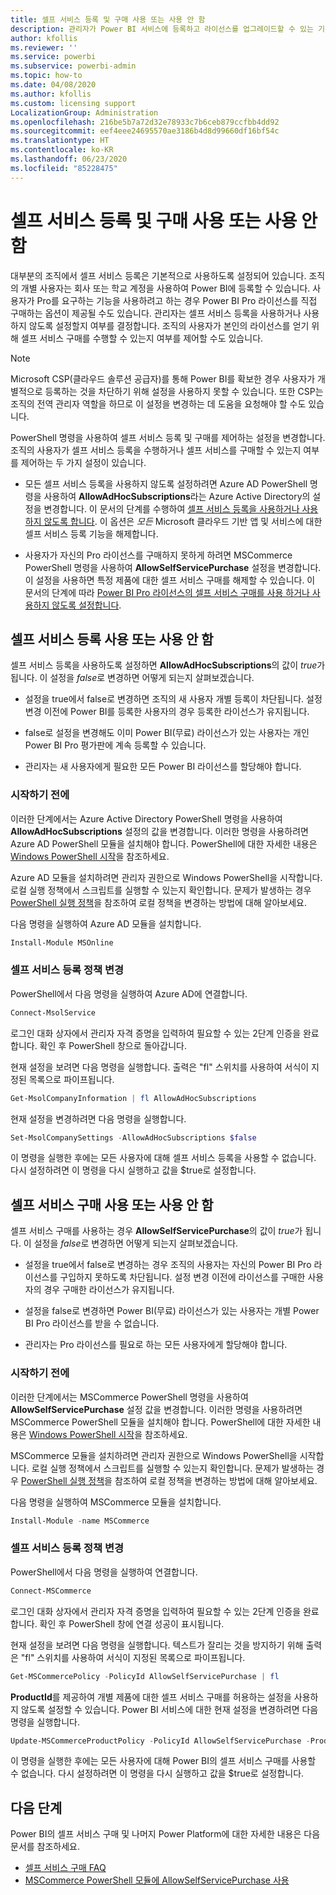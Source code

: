 ```yaml
---
title: 셀프 서비스 등록 및 구매 사용 또는 사용 안 함
description: 관리자가 Power BI 서비스에 등록하고 라이선스를 업그레이드할 수 있는 기능을 해제하는 방법에 대한 정보입니다.
author: kfollis
ms.reviewer: ''
ms.service: powerbi
ms.subservice: powerbi-admin
ms.topic: how-to
ms.date: 04/08/2020
ms.author: kfollis
ms.custom: licensing support
LocalizationGroup: Administration
ms.openlocfilehash: 216be5b7a72d32e78933c7b6ceb879ccfbb4dd92
ms.sourcegitcommit: eef4eee24695570ae3186b4d8d99660df16bf54c
ms.translationtype: HT
ms.contentlocale: ko-KR
ms.lasthandoff: 06/23/2020
ms.locfileid: "85228475"
---
```

# <a name="enable-or-disable-self-service-sign-up-and-purchasing"></a>셀프 서비스 등록 및 구매 사용 또는 사용 안 함

대부분의 조직에서 셀프 서비스 등록은 기본적으로 사용하도록 설정되어 있습니다. 조직의 개별 사용자는 회사 또는 학교 계정을 사용하여 Power BI에 등록할 수 있습니다. 사용자가 Pro를 요구하는 기능을 사용하려고 하는 경우 Power BI Pro 라이선스를 직접 구매하는 옵션이 제공될 수도 있습니다. 관리자는 셀프 서비스 등록을 사용하거나 사용하지 않도록 설정할지 여부를 결정합니다. 조직의 사용자가 본인의 라이선스를 얻기 위해 셀프 서비스 구매를 수행할 수 있는지 여부를 제어할 수도 있습니다.

> [!NOTE]
>Microsoft CSP(클라우드 솔루션 공급자)를 통해 Power BI를 확보한 경우 사용자가 개별적으로 등록하는 것을 차단하기 위해 설정을 사용하지 못할 수 있습니다. 또한 CSP는 조직의 전역 관리자 역할을 하므로 이 설정을 변경하는 데 도움을 요청해야 할 수도 있습니다.
>
>

PowerShell 명령을 사용하여 셀프 서비스 등록 및 구매를 제어하는 설정을 변경합니다. 조직의 사용자가 셀프 서비스 등록을 수행하거나 셀프 서비스를 구매할 수 있는지 여부를 제어하는 두 가지 설정이 있습니다.

- 모든 셀프 서비스 등록을 사용하지 않도록 설정하려면 Azure AD PowerShell 명령을 사용하여 **AllowAdHocSubscriptions**라는 Azure Active Directory의 설정을 변경합니다. 이 문서의 단계를 수행하여 [셀프 서비스 등록을 사용하거나 사용하지 않도록 합니다](#enable-or-disable-self-service-signup). 이 옵션은 *모든* Microsoft 클라우드 기반 앱 및 서비스에 대한 셀프 서비스 등록 기능을 해제합니다.

- 사용자가 자신의 Pro 라이선스를 구매하지 못하게 하려면 MSCommerce PowerShell 명령을 사용하여 **AllowSelfServicePurchase** 설정을 변경합니다. 이 설정을 사용하면 특정 제품에 대한 셀프 서비스 구매를 해제할 수 있습니다. 이 문서의 단계에 따라 [Power BI Pro 라이선스의 셀프 서비스 구매를 사용 하거나 사용하지 않도록 설정합니다](#enable-or-disable-self-service-purchase).

## <a name="enable-or-disable-self-service-signup"></a>셀프 서비스 등록 사용 또는 사용 안 함

셀프 서비스 등록을 사용하도록 설정하면 **AllowAdHocSubscriptions**의 값이  *true*가 됩니다. 이 설정을 *false*로 변경하면 어떻게 되는지 살펴보겠습니다.

- 설정을 true에서 false로 변경하면 조직의 새 사용자 개별 등록이 차단됩니다. 설정 변경 이전에 Power BI를 등록한 사용자의 경우 등록한 라이선스가 유지됩니다.

- false로 설정을 변경해도 이미 Power BI(무료) 라이선스가 있는 사용자는 개인 Power BI Pro 평가판에 계속 등록할 수 있습니다.

- 관리자는 새 사용자에게 필요한 모든 Power BI 라이선스를 할당해야 합니다.

### <a name="before-you-begin"></a>시작하기 전에

이러한 단계에서는 Azure Active Directory PowerShell 명령을 사용하여 **AllowAdHocSubscriptions** 설정의 값을 변경합니다. 이러한 명령을 사용하려면 Azure AD PowerShell 모듈을 설치해야 합니다. PowerShell에 대한 자세한 내용은 [Windows PowerShell 시작](https://docs.microsoft.com/powershell/scripting/getting-started/getting-started-with-windows-powershell?view=powershell-7)을 참조하세요.

Azure AD 모듈을 설치하려면 관리자 권한으로 Windows PowerShell을 시작합니다. 로컬 실행 정책에서 스크립트를 실행할 수 있는지 확인합니다. 문제가 발생하는 경우 [PowerShell 실행 정책](https://docs.microsoft.com/powershell/module/microsoft.powershell.core/about/about_execution_policies?view=powershell-7#powershell-execution-policies)을 참조하여 로컬 정책을 변경하는 방법에 대해 알아보세요.

다음 명령을 실행하여 Azure AD 모듈을 설치합니다.

```powershell
Install-Module MSOnline
```

### <a name="change-the-self-service-signup-policy"></a>셀프 서비스 등록 정책 변경

PowerShell에서 다음 명령을 실행하여 Azure AD에 연결합니다.

```powershell
Connect-MsolService
```

로그인 대화 상자에서 관리자 자격 증명을 입력하여 필요할 수 있는 2단계 인증을 완료합니다. 확인 후 PowerShell 창으로 돌아갑니다.

현재 설정을 보려면 다음 명령을 실행합니다. 출력은 "fl" 스위치를 사용하여 서식이 지정된 목록으로 파이프됩니다.

```powershell
Get-MsolCompanyInformation | fl AllowAdHocSubscriptions
```

현재 설정을 변경하려면 다음 명령을 실행합니다.

```powershell
Set-MsolCompanySettings -AllowAdHocSubscriptions $false
```

이 명령을 실행한 후에는 모든 사용자에 대해 셀프 서비스 등록을 사용할 수 없습니다. 다시 설정하려면 이 명령을 다시 실행하고 값을 $true로 설정합니다.

## <a name="enable-or-disable-self-service-purchase"></a>셀프 서비스 구매 사용 또는 사용 안 함

셀프 서비스 구매를 사용하는 경우 **AllowSelfServicePurchase**의 값이 *true*가 됩니다. 이 설정을 *false*로 변경하면 어떻게 되는지 살펴보겠습니다.

- 설정을 true에서 false로 변경하는 경우 조직의 사용자는 자신의 Power BI Pro 라이선스를 구입하지 못하도록 차단됩니다. 설정 변경 이전에 라이선스를 구매한 사용자의 경우 구매한 라이선스가 유지됩니다.

- 설정을 false로 변경하면 Power BI(무료) 라이선스가 있는 사용자는 개별 Power BI Pro 라이선스를 받을 수 없습니다. 

- 관리자는 Pro 라이선스를 필요로 하는 모든 사용자에게 할당해야 합니다.

### <a name="before-you-begin"></a>시작하기 전에

이러한 단계에서는 MSCommerce PowerShell 명령을 사용하여 **AllowSelfServicePurchase** 설정 값을 변경합니다. 이러한 명령을 사용하려면 MSCommerce PowerShell 모듈을 설치해야 합니다. PowerShell에 대한 자세한 내용은 [Windows PowerShell 시작](https://docs.microsoft.com/powershell/scripting/getting-started/getting-started-with-windows-powershell?view=powershell-7)을 참조하세요.

MSCommerce 모듈을 설치하려면 관리자 권한으로 Windows PowerShell을 시작합니다. 로컬 실행 정책에서 스크립트를 실행할 수 있는지 확인합니다. 문제가 발생하는 경우 [PowerShell 실행 정책](https://docs.microsoft.com/powershell/module/microsoft.powershell.core/about/about_execution_policies?view=powershell-7#powershell-execution-policies)을 참조하여 로컬 정책을 변경하는 방법에 대해 알아보세요.

다음 명령을 실행하여 MSCommerce 모듈을 설치합니다.

```powershell
Install-Module -name MSCommerce
```

### <a name="change-the-self-service-signup-policy"></a>셀프 서비스 등록 정책 변경

PowerShell에서 다음 명령을 실행하여 연결합니다.

```powershell
Connect-MSCommerce
```

로그인 대화 상자에서 관리자 자격 증명을 입력하여 필요할 수 있는 2단계 인증을 완료합니다. 확인 후 PowerShell 창에 연결 성공이 표시됩니다.

현재 설정을 보려면 다음 명령을 실행합니다. 텍스트가 잘리는 것을 방지하기 위해 출력은 "fl" 스위치를 사용하여 서식이 지정된 목록으로 파이프됩니다.

```powershell
Get-MSCommercePolicy -PolicyId AllowSelfServicePurchase | fl
```

**ProductId**를 제공하여 개별 제품에 대한 셀프 서비스 구매를 허용하는 설정을 사용하지 않도록 설정할 수 있습니다. Power BI 서비스에 대한 현재 설정을 변경하려면 다음 명령을 실행합니다.

```powershell
Update-MSCommerceProductPolicy -PolicyId AllowSelfServicePurchase -ProductId CFQ7TTC0L3PB -Enabled $False
```

이 명령을 실행한 후에는 모든 사용자에 대해 Power BI의 셀프 서비스 구매를 사용할 수 없습니다. 다시 설정하려면 이 명령을 다시 실행하고 값을 $true로 설정합니다.

## <a name="next-steps"></a>다음 단계

Power BI의 셀프 서비스 구매 및 나머지 Power Platform에 대한 자세한 내용은 다음 문서를 참조하세요.

- [셀프 서비스 구매 FAQ](https://docs.microsoft.com/microsoft-365/commerce/subscriptions/self-service-purchase-faq?view=o365-worldwide#admin-capabilities)
- [MSCommerce PowerShell 모듈에 AllowSelfServicePurchase 사용](https://docs.microsoft.com/microsoft-365/commerce/subscriptions/allowselfservicepurchase-powershell?view=o365-worldwide)
